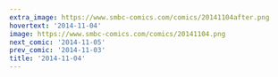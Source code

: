 ```yaml
---
extra_image: https://www.smbc-comics.com/comics/20141104after.png
hovertext: '2014-11-04'
image: https://www.smbc-comics.com/comics/20141104.png
next_comic: '2014-11-05'
prev_comic: '2014-11-03'
title: '2014-11-04'
---
```


